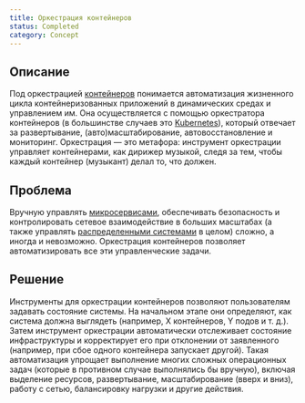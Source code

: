 ```yaml
---
title: Оркестрация контейнеров
status: Completed
category: Concept
---
```


## Описание

Под оркестрацией [контейнеров](/container/) понимается автоматизация жизненного цикла контейнеризованных приложений в динамических средах и управлением им. 
Она осуществляется с помощью оркестратора контейнеров (в большинстве случаев это [Kubernetes](/kubernetes)), который отвечает за развертывание, (авто)масштабирование, автовосстановление и мониторинг.
Оркестрация — это метафора: 
инструмент оркестрации управляет контейнерами, как дирижер музыкой, следя за тем, чтобы каждый контейнер (музыкант) делал то, что должен.

## Проблема

Вручную управлять [микросервисами](/microservices), обеспечивать безопасность и контролировать сетевое взаимодействие в больших масштабах (а также управлять [распределенными системами](/distributed-systems) в целом) 
сложно, а иногда и невозможно.
Оркестрация контейнеров позволяет автоматизировать все эти управленческие задачи.

## Решение

Инструменты для оркестрации контейнеров позволяют пользователям задавать состояние системы.
На начальном этапе они определяют, как система должна выглядеть (например, X контейнеров, Y подов и т. д.).
Затем инструмент оркестрации автоматически отслеживает состояние инфраструктуры и корректирует его при отклонении от заявленного (например, при сбое одного контейнера запускает другой).
Такая автоматизация упрощает выполнение многих сложных операционных задач (которые в противном случае выполнялись бы вручную), включая выделение ресурсов, развертывание, масштабирование (вверх и вниз), работу с сетью, балансировку нагрузки и другие действия.
